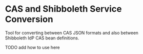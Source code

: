 # CAS and Shibboleth Service Conversion

Tool for converting between CAS JSON formats and also between Shibboleth IdP CAS bean definitions.

TODO add how to use here